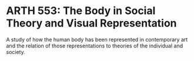 # ARTH 553: The Body in Social Theory and Visual Representation

A study of how the human body has been represented in contemporary art and the relation of those representations to theories of the individual and society.